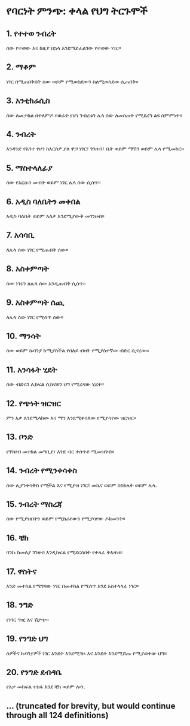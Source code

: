 # የባርነት ምንጭ: ቀላል የህግ ትርጉሞች

## 1. የተተወ ንብረት
ሰው የተወው እና ከዚያ በኋላ እንደማይፈልገው የተወው ነገር።

## 2. ማቆም
ነገር በሚጠበቅበት ሰው ወይም የሚወስደውን ስለሚወስደው ሲጠበቅ።

## 3. አንቲክሬሲስ
ሰው ለመታከል በተለምዶ የወራት የሆነ ንብረቱን ሌላ ሰው ለመስጠት የሚደረግ ልዩ ስምምነት።

## 4. ንብረት
አንዳንድ የአንተ የሆነ ከእርስዎ ያለ ዋጋ ነገር፣ ገንዘብ፣ ቤት ወይም ማሽን ወይም ሌላ የሚመከር።

## 5. ማስተላለፊያ
ሰው የእርሱን መብት ወይም ነገር ሌላ ሰው ሲሰጥ።

## 6. አዲስ ባለቤትን መቀበል
አዲስ ባለቤት ወይም አለቃ እንደሚያውቅ መገንዘብ።

## 7. አሳሳቢ
ለሌላ ሰው ነገር የሚጠብቅ ሰው።

## 8. አስቀምጣት
ሰው ነገሩን ለሌላ ሰው እንዲጠብቅ ሲሰጥ።

## 9. አስቀምጣት ሰጪ
ለሌላ ሰው ነገር የሚሰጥ ሰው።

## 10. ማንሳት
ሰው ወይም ኩባንያ ከሚያስችል የበለይ ብዛት የሚያስተኛው ብድር ሲኖረው።

## 11. አንሳፋት ሂደት
ሰው ብድሩን ሊከፍል ሲከናወን ህግ የሚረዳው ሂደት።

## 12. የጭነት ዝርዝር
ምን እቃ እንደሚላከው እና ማን እንደሚቀበለው የሚያሳየው ዝርዝር።

## 13. ቦንድ
የገንዘብ መተከል መግቢያ፣ እንደ ብር ተሰጥቶ ሚመዝገብ።

## 14. ንብረት የሚንቀሳቀስ
ሰው ሊያንቀሳቅስ የሚችል እና የሚያዝ ነገር፤ መኪና ወይም በስክሌት ወይም ሌላ.

## 15. ንብረት ማስረጃ
ሰው የሚያዝበትን ወይም የሚከራየውን የሚያሳየው ዶክመንት።

## 16. ቼክ
ባንኩ ከመለያ ገንዘብ እንዲከፍል የሚደርስበት የተጻፈ ትእዛዝ።

## 17. ዋስትና
አንድ መተከል የሚገባው ነገር በመተከል የሚሰጥ እንደ አስተላላፊ ነገር።

## 18. ንግድ
የነገር ግዢ እና ሽያጭ።

## 19. የንግድ ህግ
ሰዎችና ኩባንያዎች ነገር እንዴት እንደሚገዙ እና እንዴት እንደሚሸጡ የሚያወቀው ህግ።

## 20. የንግድ ደብዳቤ
የእቃ መከፍል ተስፋ እንደ ቼክ ወይም ሎን.

## ... (truncated for brevity, but would continue through all 124 definitions)
